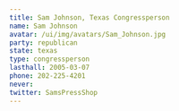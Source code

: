 ```yaml
---
title: Sam Johnson, Texas Congressperson
name: Sam Johnson
avatar: /ui/img/avatars/Sam_Johnson.jpg
party: republican
state: texas
type: congressperson
lasthall: 2005-03-07
phone: 202-225-4201
never: 
twitter: SamsPressShop
---
```

